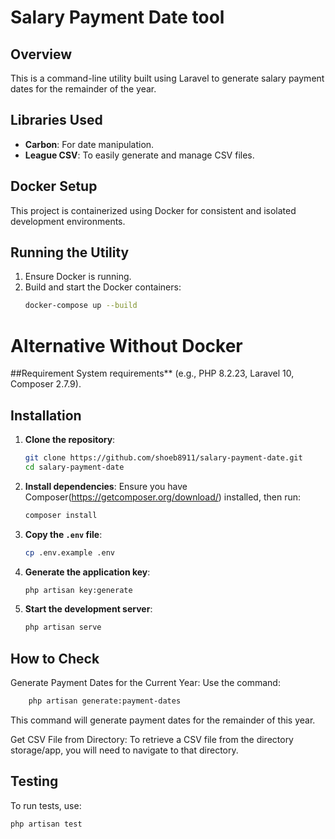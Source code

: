 # Salary Payment Date tool

## Overview
This is a command-line utility built using Laravel to generate salary payment dates for the remainder of the year.

## Libraries Used
- **Carbon**: For date manipulation.
- **League CSV**: To easily generate and manage CSV files.

## Docker Setup
This project is containerized using Docker for consistent and isolated development environments.

## Running the Utility
1. Ensure Docker is running.
2. Build and start the Docker containers:
    ```bash
    docker-compose up --build
   ```

# Alternative Without Docker

##Requirement
System requirements** (e.g., PHP 8.2.23, Laravel 10, Composer 2.7.9).
## Installation

1. **Clone the repository**:
    ```bash
    git clone https://github.com/shoeb8911/salary-payment-date.git
    cd salary-payment-date
    ```

2. **Install dependencies**:
    Ensure you have Composer(https://getcomposer.org/download/) installed, then run:
    ```bash
    composer install
    ```

3. **Copy the `.env` file**:
    ```bash
    cp .env.example .env
    ```

4. **Generate the application key**:
    ```bash
    php artisan key:generate
    ```

5. **Start the development server**:
    ```bash
    php artisan serve
    ```

## How to Check
Generate Payment Dates for the Current Year:
Use the command:
```bash 
    php artisan generate:payment-dates
```
This command will generate payment dates for the remainder of this year.

Get CSV File from Directory:
To retrieve a CSV file from the directory storage/app, you will need to navigate to that directory.


## Testing

To run tests, use:
```bash
php artisan test
